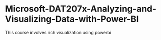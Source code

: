 # Microsoft-DAT207x-Analyzing-and-Visualizing-Data-with-Power-BI
This course involves rich visualization using powerbi
